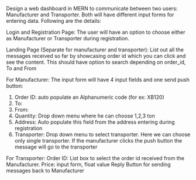 Design a web dashboard in MERN to communicate between two users: Manufacturer and
Transporter. Both will have different input forms for entering data. Following are the
details:


Login and Registration Page: The user will have an option to choose either as
Manufacturer or Transporter during registration.

Landing Page (Separate for manufacturer and transporter): List out all the messages
received so far by showcasing order id which you can click and see the content. This
should have option to search depending on order_id, To and From


For Manufacturer:
The input form will have 4 input fields and one send push button:
1. Order ID: auto populate an Alphanumeric code (for ex: XB120)
2. To:
3. From:
4. Quantity: Drop down menu where he can choose 1,2,3 ton
5. Address: Auto populate this field from the address entering during registration
6. Transporter: Drop down menu to select transporter. Here we can choose only
single transporter.
If the manufacturer clicks the push button the message will go to the transporter


For Transporter:
Order ID: List box to select the order id received from the Manufacturer.
Price: input form, float value
Reply Button for sending messages back to Manufacturer